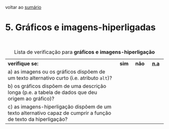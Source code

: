 voltar ao [sumário](README.md)

# 5. Gráficos e imagens-hiperligadas

<table>
<caption>Lista de verificação para <strong>gráficos e imagens-hiperligação</strong></caption>
 <tr>
  <th style="width:70%; text-align:left;">verifique se:</th>
  <th style="width:10%">sim</th>
  <th style="width:10%">não</th>
  <th style="width:10%"><abbr title="não aplicável">n.a</abbr></th>
 </tr>
 <tr>
  <td>a) as imagens ou os gráficos dispõem de um texto alternativo curto (i.e. atributo <code>alt</code>)?</td>
  <td></td>
  <td></td>
  <td></td>
 </tr>
 <tr>
  <td>b) os gráficos dispõem de uma descrição longa (p.e. a tabela de dados que deu origem ao gráfico)?</td>
  <td></td>
  <td></td>
  <td></td>
 </tr>
 <tr>
  <td>c) as imagens-hiperligação dispõem de um texto alternativo capaz de cumprir a função de texto da hiperligação?</td>
  <td></td>
  <td></td>
  <td></td>
 </tr>
</table>
